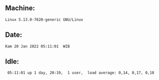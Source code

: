 ## Machine:
```
Linux 5.13.0-7620-generic GNU/Linux
```
## Date:
```
Kam 20 Jan 2022 05:11:01  WIB
```
## Idle:
```
 05:11:01 up 1 day, 20:19,  1 user,  load average: 0,14, 0,17, 0,18
```

